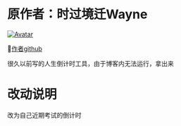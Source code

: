 

# 原作者：时过境迁Wayne

[![Avatar](https://avatars1.githubusercontent.com/u/63389859?s=460&u=f55e5b46982c69f353cf9b5fd600afda7ff27bf0&v=4)](https://avatars1.githubusercontent.com/u/63389859?s=400&u=f55e5b46982c69f353cf9b5fd600afda7ff27bf0&v=4)

🎯[作者github](https://github.com/wayne0926)

很久以前写的人生倒计时工具，由于博客内无法运行，拿出来

# 改动说明 

改为自己近期考试的倒计时